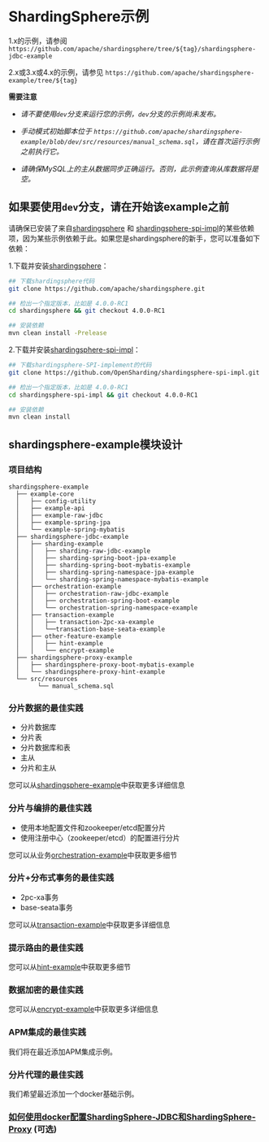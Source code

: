 # ShardingSphere示例

1.x的示例，请参阅 `https://github.com/apache/shardingsphere/tree/${tag}/shardingsphere-jdbc-example`

2.x或3.x或4.x的示例，请参见 `https://github.com/apache/shardingsphere-example/tree/${tag}`

**需要注意**

- *请不要使用`dev`分支来运行您的示例，`dev`分支的示例尚未发布。*

- *手动模式初始脚本位于 `https://github.com/apache/shardingsphere-example/blob/dev/src/resources/manual_schema.sql`，请在首次运行示例之前执行它。*

- *请确保MySQL上的主从数据同步正确运行。否则，此示例查询从库数据将是空。*

## 如果要使用`dev`分支，请在开始该example之前

请确保已安装了来自[shardingsphere](https://github.com/apache/shardingsphere) 和 [shardingsphere-spi-impl](https://github.com/OpenSharding/shardingsphere-spi-impl)的某些依赖项，因为某些示例依赖于此。如果您是shardingsphere的新手，您可以准备如下依赖：

1.下载并安装[shardingsphere](https://github.com/apache/shardingsphere)：

```bash
## 下载shardingsphere代码
git clone https://github.com/apache/shardingsphere.git

## 检出一个指定版本，比如是 4.0.0-RC1
cd shardingsphere && git checkout 4.0.0-RC1

## 安装依赖
mvn clean install -Prelease
```

2.下载并安装[shardingsphere-spi-impl](https://github.com/OpenSharding/shardingsphere-spi-impl)：

```bash
## 下载shardingsphere-SPI-implement的代码
git clone https://github.com/OpenSharding/shardingsphere-spi-impl.git

## 检出一个指定版本，比如是 4.0.0-RC1
cd shardingsphere-spi-impl && git checkout 4.0.0-RC1

## 安装依赖
mvn clean install
```

## shardingsphere-example模块设计

### 项目结构

```
shardingsphere-example
  ├── example-core
  │   ├── config-utility
  │   ├── example-api
  │   ├── example-raw-jdbc
  │   ├── example-spring-jpa
  │   └── example-spring-mybatis
  ├── shardingsphere-jdbc-example
  │   ├── sharding-example
  │   │   ├── sharding-raw-jdbc-example
  │   │   ├── sharding-spring-boot-jpa-example
  │   │   ├── sharding-spring-boot-mybatis-example
  │   │   ├── sharding-spring-namespace-jpa-example
  │   │   └── sharding-spring-namespace-mybatis-example
  │   ├── orchestration-example
  │   │   ├── orchestration-raw-jdbc-example
  │   │   ├── orchestration-spring-boot-example
  │   │   └── orchestration-spring-namespace-example
  │   ├── transaction-example
  │   │   ├── transaction-2pc-xa-example
  │   │   └──transaction-base-seata-example
  │   ├── other-feature-example
  │   │   ├── hint-example
  │   │   └── encrypt-example
  ├── shardingsphere-proxy-example
  │   ├── shardingsphere-proxy-boot-mybatis-example
  │   └── shardingsphere-proxy-hint-example
  └── src/resources
        └── manual_schema.sql
```

### 分片数据的最佳实践

* 分片数据库
* 分片表
* 分片数据库和表
* 主从
* 分片和主从

您可以从[shardingsphere-example](shardingsphere-jdbc-example/sharding-example)中获取更多详细信息

### 分片与编排的最佳实践

* 使用本地配置文件和zookeeper/etcd配置分片
* 使用注册中心（zookeeper/etcd）的配置进行分片

您可以从业务[orchestration-example](shardingsphere-jdbc-example/orchestration-example)中获取更多细节

### 分片+分布式事务的最佳实践

* 2pc-xa事务
* base-seata事务

您可以从[transaction-example](shardingsphere-jdbc-example/transaction-example)中获取更多详细信息

### 提示路由的最佳实践

您可以从[hint-example](shardingsphere-jdbc-example/other-feature-example/hint-example)中获取更多细节

### 数据加密的最佳实践

您可以从[encrypt-example](shardingsphere-jdbc-example/other-feature-example/encrypt-example)中获取更多详细信息

### APM集成的最佳实践

我们将在最近添加APM集成示例。

### 分片代理的最佳实践

我们希望最近添加一个docker基础示例。

### [如何使用docker配置ShardingSphere-JDBC和ShardingSphere-Proxy](./docker/docker-compose.md) (可选)
